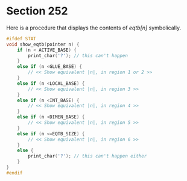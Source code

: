 # Section 252

Here is a procedure that displays the contents of *eqtb[n]* symbolically.

```c io/other_printing.c
#ifdef STAT
void show_eqtb(pointer n) {
    if (n < ACTIVE_BASE) {
        print_char('?'); // this can't happen
    }
    else if (n <GLUE_BASE) {
        // << Show equivalent |n|, in region 1 or 2 >>
    }
    else if (n <LOCAL_BASE) {
        // << Show equivalent |n|, in region 3 >>
    }
    else if (n <INT_BASE) {
        // << Show equivalent |n|, in region 4 >>
    }
    else if (n <DIMEN_BASE) {
        // << Show equivalent |n|, in region 5 >>
    }
    else if (n <=EQTB_SIZE) {
        // << Show equivalent |n|, in region 6 >>
    }
    else {
        print_char('?'); // this can't happen either
    }
}
#endif
```
